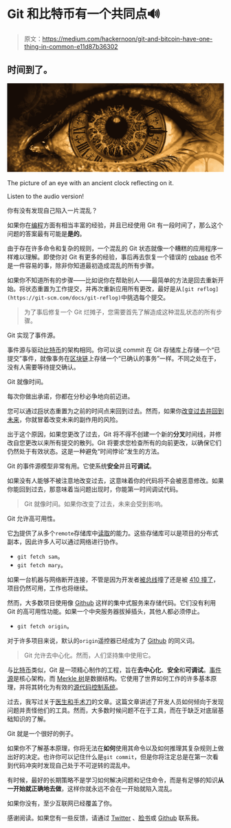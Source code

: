 # Git 和比特币有一个共同点🔊

> 原文：<https://medium.com/hackernoon/git-and-bitcoin-have-one-thing-in-common-e11d87b36302>

## 时间到了。

![](img/19c4f11f01c2a9863c3b97a1c69deaa6.png)

The picture of an eye with an ancient clock reflecting on it.

Listen to the audio version!

你有没有发现自己陷入一片混乱？

如果你在[编程](https://hackernoon.com/tagged/programming)方面有相当丰富的经验，并且已经使用 Git 有一段时间了，那么这个问题的答案最有可能是**是的**。

由于存在许多命令和复杂的规则，一个混乱的 Git 状态就像一个糟糕的应用程序一样难以理解。即使你对 Git 有更多的经验，事后再去恢复一个错误的 [rebase](https://git-scm.com/docs/git-rebase) 也不是一件容易的事，除非你知道最初造成混乱的所有步骤。

如果你不知道所有的步骤——比如说你在帮助别人——最简单的方法是回去重新开始。将状态重置为工作提交，并再次重新应用所有更改，最好是从`[git reflog](https://git-scm.com/docs/git-reflog)`中挑选每个提交。

> 为了事后修复一个 Git 烂摊子，您需要首先了解造成这种混乱状态的所有步骤。

Git 实现了事件源。

事件源与驱动[比特币](https://en.wikipedia.org/wiki/Bitcoin)的架构相同。你可以说 commit 在 Git 存储库上存储一个“已提交”事件，就像事务在[区块链](https://en.wikipedia.org/wiki/Blockchain)上存储一个“已确认的事务”一样。不同之处在于，没有人需要等待提交确认。

Git 就像时间。

每次你做出承诺，你都在分秒必争地向前迈进。

您可以通过[将](https://git-scm.com/docs/git-reset)状态重置为之前的时间点来回到过去。然而，如果你[改变过去并回到未来](https://git-scm.com/docs/git-rebase)，你就冒着改变未来的副作用的风险。

出于这个原因，如果您更改了过去，Git 将不得不创建一个新的**分叉**时间线，并修改自您更改以来所有提交的散列。Git 将要求您检查所有的向前更改，以确保它们仍然处于有效状态。这是一种避免“时间悖论”发生的方法。

Git 的事件源模型非常有用。它使系统**安全**并且**可调试**。

如果没有人能够不被注意地改变过去，这意味着你的代码将不会被恶意修改。如果你能回到过去，那意味着当问题出现时，你能第一时间调试代码。

> Git 就像时间。如果你改变了过去，未来会受到影响。

Git 允许高可用性。

它[为](https://hackernoon.com/affordance-in-software-design-12cc0d9d2721)提供了从多个`remote`存储库中[读取](https://git-scm.com/docs/git-fetch)的能力。这些存储库可以是项目的分布式副本，因此许多人可以通过网络进行协作。

*   `git fetch sam`。
*   `git fetch mary`。

如果一台机器与网络断开连接，不管是因为开发者[被总线](https://en.wikipedia.org/wiki/Bus_factor)撞了还是被 [410 撞了](https://www.kennethreitz.org/essays/the-reality-of-developer-burnout)，项目仍然可用，工作也将继续。

然而，大多数项目使用像 [Github](https://github.com/) 这样的集中式服务来存储代码。它们没有利用 Git 的高可用性功能。如果一个中央服务器拔掉插头，其他人都必须停止。

*   `git fetch origin`。

对于许多项目来说，默认的`origin`遥控器已经成为了 [Github](https://github.com/) 的同义词。

> Git 允许去中心化。然而，人们坚持集中使用它。

与[比特币](https://hackernoon.com/tagged/bitcoin)类似，Git 是一项精心制作的工程，旨在**去中心化**、**安全**和**可调试**。[事件源](https://martinfowler.com/eaaDev/EventSourcing.html)是核心架构，而 [Merkle 树](https://en.wikipedia.org/wiki/Merkle_tree)是数据结构。它使用了世界如何工作的许多基本原理，并将其转化为有效的[源代码控制系统](https://en.wikipedia.org/wiki/Source_Code_Control_System)。

过去，我写过关于[医生和手术刀](https://hackernoon.com/the-doctor-and-the-scalpel-78656f508c9a)的文章。这篇文章讲述了开发人员如何倾向于发现问题并责怪他们的工具。然而，大多数时候问题不在于工具，而在于缺乏对底层基础知识的了解。

Git 就是一个很好的例子。

如果你不了解基本原理，你将无法在**如何**使用其命令以及如何推理其复杂规则上做出好的决定。也许你可以记住什么是`git commit`，但是你将注定总是在第一次看到代码冲突时发现自己处于不可逆转的混乱中。

有时候，最好的长期策略不是学习如何解决问题和记住命令，而是有足够的知识**从一开始就正确地去做**，这样你就永远不会在一开始就陷入混乱。

如果你没有，至少互联网已经覆盖了你。

感谢阅读。如果您有一些反馈，请通过 [Twitter](https://twitter.com/FagnerBrack) 、[脸书](https://www.facebook.com/fagner.brack)或 [Github](http://github.com/FagnerMartinsBrack) 联系我。